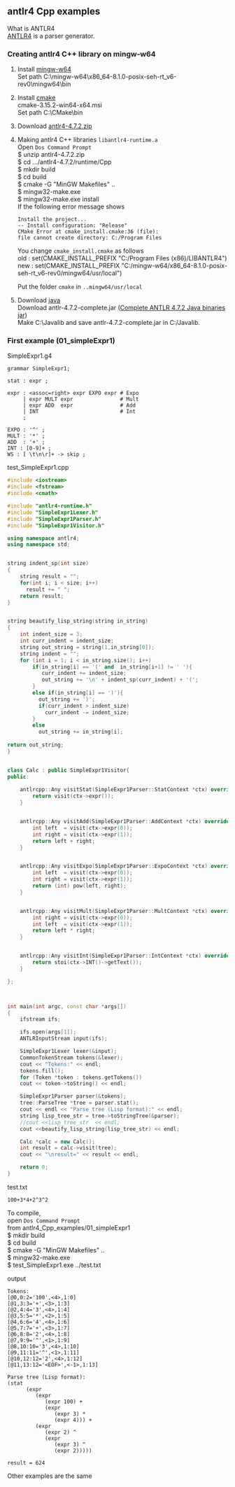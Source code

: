 ## antlr4 Cpp examples  
What is ANTLR4  
[ANTLR4](http://www.antlr.org) is a parser generator.

### Creating antlr4 C++ library on mingw-w64  
<ol>
<li>
	
Install [mingw-w64](https://mingw-w64.org/doku.php)  
Set path C:\mingw-w64\x86_64-8.1.0-posix-seh-rt_v6-rev0\mingw64\bin   

</li>
<li>
	
Install [cmake](https://cmake.org)  
cmake-3.15.2-win64-x64.msi  
Set path C:\CMake\bin  

</li>
<li>
  
Download [antlr4-4.7.2.zip](https://github.com/antlr/antlr4) 

</li> 
<li>  

Making antlr4 C++ libraries `libantlr4-runtime.a`  
Open `Dos Command Prompt`  
$ unzip antlr4-4.7.2.zip  
$ cd .../antlr4-4.7.2/runtime/Cpp  
$ mkdir build  
$ cd build  
$ cmake -G "MinGW Makefiles" ..  
$ mingw32-make.exe  
$ mingw32-make.exe install  
If the following error message shows  
	
```
Install the project...   
-- Install configuration: "Release"  
CMake Error at cmake_install.cmake:36 (file):  
file cannot create directory: C:/Program Files  
``` 

You change `cmake_install.cmake` as follows  
old : set(CMAKE_INSTALL_PREFIX "C:/Program Files (x86)/LIBANTLR4")  
new : set(CMAKE_INSTALL_PREFIX "C:/mingw-w64/x86_64-8.1.0-posix-seh-rt_v6-rev0/mingw64/usr/local") 

Put the folder `cmake` in  `..mingw64/usr/local`  
</li>
<li>

Download [java](https://www.java.com/en/)   
Download antlr-4.7.2-complete.jar ([Complete ANTLR 4.7.2 Java binaries jar](http://www.antlr.org/download.html))  
Make C:\Javalib and 
save antlr-4.7.2-complete.jar in C:/Javalib. 
</li>
</ol>


### First example (01_simpleExpr1)   

SimpleExpr1.g4
```antlr
grammar SimpleExpr1;

stat : expr ;

expr : <assoc=right> expr EXPO expr # Expo
     | expr MULT expr               # Mult
     | expr ADD  expr               # Add
     | INT                          # Int
     ;

EXPO : '^' ;
MULT : '*' ;
ADD  : '+' ;
INT : [0-9]+ ;
WS : [ \t\n\r]+ -> skip ;
```  


test_SimpleExpr1.cpp  
```c++   
#include <iostream>
#include <fstream>
#include <cmath>

#include "antlr4-runtime.h"
#include "SimpleExpr1Lexer.h"
#include "SimpleExpr1Parser.h"
#include "SimpleExpr1Visitor.h"

using namespace antlr4;
using namespace std;


string indent_sp(int size)
{ 
    string result = "";
    for(int i; i < size; i++)
      result += " ";
    return result;
}


string beautify_lisp_string(string in_string)
{
    int indent_size = 3;
    int curr_indent = indent_size;
    string out_string = string(1,in_string[0]);
    string indent = "";
    for (int i = 1; i < in_string.size(); i++)
        if(in_string[i] == '(' and  in_string[i+1] != ' '){
           curr_indent += indent_size;
           out_string += '\n' + indent_sp(curr_indent) + '(';
        }
        else if(in_string[i] == ')'){
          out_string += ')';
          if(curr_indent > indent_size)
            curr_indent -= indent_size;
        }
        else
          out_string += in_string[i];
     
return out_string;
}


class Calc : public SimpleExpr1Visitor{
public:
 
    antlrcpp::Any visitStat(SimpleExpr1Parser::StatContext *ctx) override {
        return visit(ctx->expr());
    }


    antlrcpp::Any visitAdd(SimpleExpr1Parser::AddContext *ctx) override {
        int left  = visit(ctx->expr(0));
        int right = visit(ctx->expr(1));
        return left + right;
    }


    antlrcpp::Any visitExpo(SimpleExpr1Parser::ExpoContext *ctx) override {
        int left  = visit(ctx->expr(0));
        int right = visit(ctx->expr(1));
        return (int) pow(left, right);
    }


    antlrcpp::Any visitMult(SimpleExpr1Parser::MultContext *ctx) override {
        int right = visit(ctx->expr(0));
        int left  = visit(ctx->expr(1));
        return left * right; 
    }


    antlrcpp::Any visitInt(SimpleExpr1Parser::IntContext *ctx) override {
        return stoi(ctx->INT()->getText());
    }

};



int main(int argc, const char *args[])
{
    ifstream ifs;

    ifs.open(args[1]);
    ANTLRInputStream input(ifs);

    SimpleExpr1Lexer lexer(&input);
    CommonTokenStream tokens(&lexer);
    cout << "Tokens:" << endl;
    tokens.fill();
    for (Token *token : tokens.getTokens())
    cout << token->toString() << endl;

    SimpleExpr1Parser parser(&tokens);
    tree::ParseTree *tree = parser.stat();
    cout << endl << "Parse tree (Lisp format):" << endl;
    string lisp_tree_str = tree->toStringTree(&parser);
    //cout <<lisp_tree_str  << endl;
    cout <<beautify_lisp_string(lisp_tree_str) << endl;

    Calc *calc = new Calc();
    int result = calc->visit(tree);
    cout << "\nresult=" << result << endl;

    return 0;
}
```

test.txt  
```
100+3*4+2^3^2
```  

To compile,   
open  `Dos Command Prompt`  
from antlr4_Cpp_examples/01_simpleExpr1  
$ mkdir build  
$ cd build  
$ cmake -G "MinGW Makefiles" ..  
$ mingw32-make.exe  
$ test_SimpleExpr1.exe ../test.txt   

output  
```
Tokens:
[@0,0:2='100',<4>,1:0]
[@1,3:3='+',<3>,1:3]
[@2,4:4='3',<4>,1:4]
[@3,5:5='*',<2>,1:5]
[@4,6:6='4',<4>,1:6]
[@5,7:7='+',<3>,1:7]
[@6,8:8='2',<4>,1:8]
[@7,9:9='^',<1>,1:9]
[@8,10:10='3',<4>,1:10]
[@9,11:11='^',<1>,1:11]
[@10,12:12='2',<4>,1:12]
[@11,13:12='<EOF>',<-1>,1:13]

Parse tree (Lisp format):
(stat 
      (expr 
         (expr 
            (expr 100) + 
            (expr 
               (expr 3) * 
               (expr 4))) + 
         (expr 
            (expr 2) ^ 
            (expr 
               (expr 3) ^ 
               (expr 2)))))

result = 624
```

Other examples are the same


